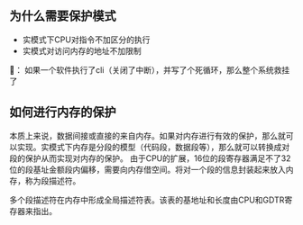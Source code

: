## 为什么需要保护模式
* 实模式下CPU对指令不加区分的执行
* 实模式对访问内存的地址不加限制

🌰： 如果一个软件执行了cli（关闭了中断），并写了个死循环，那么整个系统救挂了

## 如何进行内存的保护
本质上来说，数据间接或直接的来自内存。如果对内存进行有效的保护，那么就可以实现。实模式下内存是分段的模型（代码段，数据段等），那么就可以转换成对段的保护从而实现对内存的保护。
由于CPU的扩展，16位的段寄存器满足不了32位的段基址金额段内偏移，需要向内存借空间。将对一个段的信息封装起来放入内存，称为段描述符。

多个段描述符在内存中形成全局描述符表。该表的基地址和长度由CPU和GDTR寄存器来指出。
